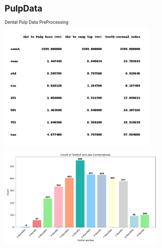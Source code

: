 # PulpData
Dental Pulp Data PreProcessing 

![Tooth count](images/summary_statistics.png)

![Tooth count](images/tooth_count.png)



